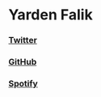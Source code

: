 ### <h1>Yarden Falik</h1>
###        <a href="https://twitter.com/YardenFalik"><b>Twitter</b></a>
###        <a href="https://github.com/YardenFalik"><b>GitHub</b></a>
###        <a href="https://open.spotify.com/user/nobbe06n8xt2uo22yvdggbfhh?si=CI6uLIvmTsq7ebWNHTX9Gw"><b>Spotify</b></a>

<!--
**yardenfalik/yardenfalik** is a ✨ _special_ ✨ repository because its `README.md` (this file) appears on your GitHub profile.

Here are some ideas to get you started:

- 🔭 I’m currently working on ...
- 🌱 I’m currently learning ...
- 👯 I’m looking to collaborate on ...
- 🤔 I’m looking for help with ...
- 💬 Ask me about ...
- 📫 How to reach me: ...
- 😄 Pronouns: ...
- ⚡ Fun fact: ...
-->
